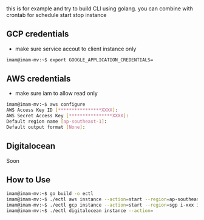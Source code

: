 
### 
this is for example and try to build CLI using golang. 
you can combine with crontab for schedule start stop instance 

## GCP credentials ##
- make sure service accout to client instance only 
```bash
imam@imam-mv:~$ export GOOGLE_APPLICATION_CREDENTIALS=
```

## AWS credentials ##
- make sure iam to allow read only 
```bash
imam@imam-mv:~$ aws configure
AWS Access Key ID [****************XXXX]: 
AWS Secret Access Key [****************XXXX]: 
Default region name [ap-southeast-1]: 
Default output format [None]:
```

## Digitalocean ##
Soon



## How to Use ##
```bash
imam@imam-mv:~$ go build -o ectl
imam@imam-mv:~$ ./ectl aws instance --action=start --region=ap-southeast-1 i-xxx i-xxx
imam@imam-mv:~$ ./ectl gcp instance --action=start --region=sgp i-xxx i-xxx
imam@imam-mv:~$ ./ectl digitalocean instance --action=

```


